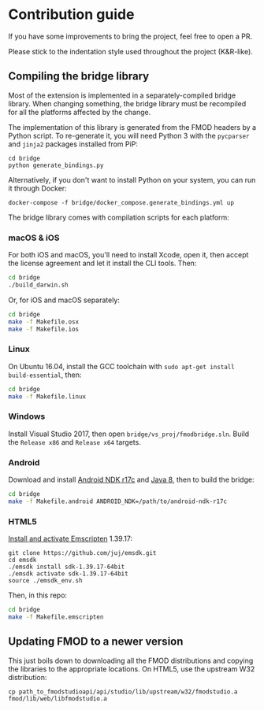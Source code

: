 # Contribution guide

If you have some improvements to bring the project, feel free to open a PR.

Please stick to the indentation style used throughout the project (K&R-like).

## Compiling the bridge library

Most of the extension is implemented in a separately-compiled bridge library.
When changing something, the bridge library must be recompiled for all the
platforms affected by the change.

The implementation of this library is generated from the FMOD headers by a
Python script. To re-generate it, you will need Python 3 with the `pycparser`
and `jinja2` packages installed from PiP:

```
cd bridge
python generate_bindings.py
```

Alternatively, if you don't want to install Python on your system, you can run
it through Docker:

```
docker-compose -f bridge/docker_compose.generate_bindings.yml up
```

The bridge library comes with compilation scripts for each platform:

### macOS & iOS

For both iOS and macOS, you'll need to install Xcode, open it, then accept the
license agreement and let it install the CLI tools. Then:

```bash
cd bridge
./build_darwin.sh
```

Or, for iOS and macOS separately:

```bash
cd bridge
make -f Makefile.osx
make -f Makefile.ios
```

### Linux

On Ubuntu 16.04, install the GCC toolchain with
`sudo apt-get install build-essential`, then:

```bash
cd bridge
make -f Makefile.linux
```

### Windows

Install Visual Studio 2017, then open `bridge/vs_proj/fmodbridge.sln`. Build
the `Release x86` and `Release x64` targets.

### Android

Download and install [Android NDK r17c] and [Java 8], then to build the bridge:

[Android NDK r17c]:https://developer.android.com/ndk/downloads/older_releases.html
[Java 8]:https://www.oracle.com/technetwork/java/javase/downloads/jdk8-downloads-2133151.html

```bash
cd bridge
make -f Makefile.android ANDROID_NDK=/path/to/android-ndk-r17c
```

### HTML5

[Install and activate Emscripten](http://kripken.github.io/emscripten-site/docs/getting_started/downloads.html) 1.39.17:

```
git clone https://github.com/juj/emsdk.git
cd emsdk
./emsdk install sdk-1.39.17-64bit
./emsdk activate sdk-1.39.17-64bit
source ./emsdk_env.sh
```

Then, in this repo:

```bash
cd bridge
make -f Makefile.emscripten
```

## Updating FMOD to a newer version

This just boils down to downloading all the FMOD distributions and copying the
libraries to the appropriate locations. On HTML5, use the upstream W32 distribution:

```
cp path_to_fmodstudioapi/api/studio/lib/upstream/w32/fmodstudio.a  fmod/lib/web/libfmodstudio.a 
```
